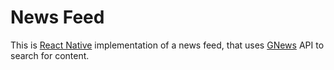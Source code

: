 # News Feed

This is [React Native](https://reactnative.dev/) implementation of a news feed, that uses [GNews](https://gnews.io/) API to search for content.